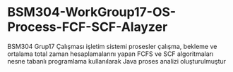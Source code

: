 # BSM304-WorkGroup17-OS-Process-FCF-SCF-Alayzer
BSM304 Grup17 Çalışması işletim sistemi prosesler çalışma, bekleme ve ortalama total zaman hesaplamalarını yapan FCFS ve SCF algoritmaları nesne tabanlı programlama kullanılarak Java proses analizi oluşturulmuştur
